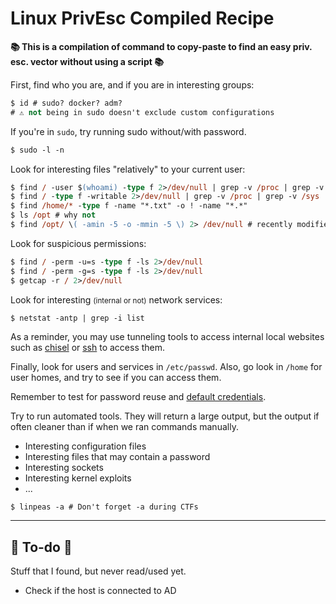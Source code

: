 # Linux PrivEsc Compiled Recipe

**📚 This is a compilation of command to copy-paste to find an easy priv. esc. vector without using a script 📚**

<div class="row row-cols-lg-2"><div>

First, find who you are, and if you are in interesting groups:

```ps
$ id # sudo? docker? adm?
# ⚠️ not being in sudo doesn't exclude custom configurations
```

If you're in `sudo`, try running sudo without/with password.

```ps
$ sudo -l -n
```

Look for interesting files "relatively" to your current user:

```ps
$ find / -user $(whoami) -type f 2>/dev/null | grep -v /proc | grep -v /sys
$ find / -type f -writable 2>/dev/null | grep -v /proc | grep -v /sys
$ find /home/* -type f -name "*.txt" -o ! -name "*.*"
$ ls /opt # why not
$ find /opt/ \( -amin -5 -o -mmin -5 \) 2> /dev/null # recently modified/edited?
```

Look for suspicious permissions:

```ps
$ find / -perm -u=s -type f -ls 2>/dev/null
$ find / -perm -g=s -type f -ls 2>/dev/null
$ getcap -r / 2>/dev/null
```
</div><div>

Look for interesting <small>(internal or not)</small> network services:

```ps
$ netstat -antp | grep -i list
```

As a reminder, you may use tunneling tools to access internal local websites such as [chisel](/cybersecurity/red-team/tools/utilities/tunneling/chisel.md) or [ssh](/operating-systems/networking/protocols/ssh.md) to access them.

Finally, look for users and services in `/etc/passwd`. Also, go look in `/home` for user homes, and try to see if you can access them.

Remember to test for password reuse and [default credentials](/cybersecurity/red-team/_knowledge/topics/wordlists.md#accounts).

Try to run automated tools. They will return a large output, but the output if often cleaner than if when we ran commands manually.

* Interesting configuration files
* Interesting files that may contain a password
* Interesting sockets
* Interesting kernel exploits
* ...

```shell!
$ linpeas -a # Don't forget -a during CTFs
```
</div></div>

<hr class="sep-both">

## 👻 To-do 👻

Stuff that I found, but never read/used yet.

<div class="row row-cols-lg-2"><div>

* Check if the host is connected to AD
</div><div>
</div></div>